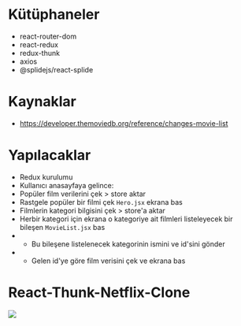 # Kütüphaneler

- react-router-dom
- react-redux
- redux-thunk
- axios
- @splidejs/react-splide

# Kaynaklar

- https://developer.themoviedb.org/reference/changes-movie-list

# Yapılacaklar

- Redux kurulumu
- Kullanıcı anasayfaya gelince:
- Popüler film verilerini çek > store aktar
- Rastgele popüler bir filmi çek `Hero.jsx` ekrana bas
- Filmlerin kategori bilgisini çek > store'a aktar
- Herbir kategori için ekrana o kategoriye ait filmleri listeleyecek bir bileşen `MovieList.jsx` bas
- - Bu bileşene listelenecek kategorinin ismini ve id'sini gönder
- - Gelen id'ye göre film verisini çek ve ekrana bas
# React-Thunk-Netflix-Clone
![](React-Thunk-Netflix.gif)
